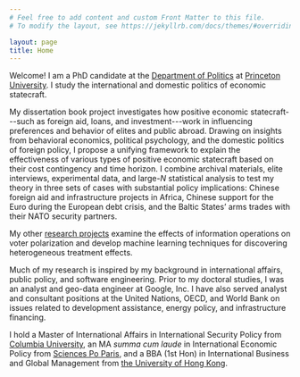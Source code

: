 ```yaml
---
# Feel free to add content and custom Front Matter to this file.
# To modify the layout, see https://jekyllrb.com/docs/themes/#overriding-theme-defaults

layout: page
title: Home
---
```

Welcome! I am a PhD candidate at the [Department of Politics](http://politics.princeton.edu/) at [Princeton University](https://www.princeton.edu/). I study the international and domestic politics of economic statecraft. 

My dissertation book project investigates how positive economic statecraft---such as foreign aid, loans, and investment---work in influencing preferences and behavior of elites and public abroad. Drawing on insights from behavioral economics, political psychology, and the domestic politics of foreign policy, I propose a unifying framework to explain the effectiveness of various types of positive economic statecraft based on their cost contingency and time horizon. I combine archival materials, elite interviews, experimental data, and large-*N* statistical analysis to test my theory in three sets of cases with substantial policy implications: Chinese foreign aid and infrastructure projects in Africa, Chinese support for the Euro during the European debt crisis, and the Baltic States’ arms trades with their NATO security partners. 

My other <a href="./research">research projects</a> examine the effects of information operations on voter polarization and develop machine learning techniques for discovering heterogeneous treatment effects. 

Much of my research is inspired by my background in international affairs, public policy, and software engineering. Prior to my doctoral studies, I was an analyst and geo-data engineer at Google, Inc. I have also served analyst and consultant positions at the United Nations, OECD, and World Bank on issues related to development assistance, energy policy, and infrastructure financing. 

I hold a Master of International Affairs in International Security Policy from [Columbia University](https://www.sipa.columbia.edu/), an MA *summa cum laude* in International Economic Policy from [Sciences Po Paris](https://www.sciencespo.fr/), and a BBA (1st Hon) in International Business and Global Management from [the University of Hong Kong](https://hku.hk/).   
